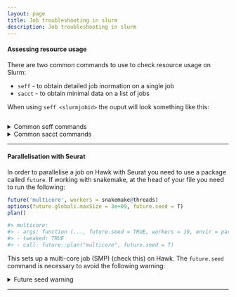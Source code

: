 ```yaml
---
layout: page
title: Job troubleshooting in slurm
description: Job troubleshooting in slurm
---
```


#### Assessing resource usage

There are two common commands to use to check resource usage on Slurm:

+ `seff` - to obtain detailed job inormation on a single job
+ `sacct` - to obtain minimal data on a list of jobs

When using `seff <slurmjobid>` the ouput will look something like this:

```bash

```

<details>

<summary> Common seff commands  </summary> 

Running `sacct` shows the jobs you have run on the current date (i.e. since last midnight). 
To specify a time interval (must be within 3 months):

```bash
sacct -S YYYY-MM-DD
```

To print out all available data on a completed job:

```bash
sacct -l -j <slurmjobid> 
```

Use the `-o` option to specify specific output For example. The following shows
job name, job ID, used memory, job state and elapsed wall-clock time:

```bash
sacct -o jobname,jobid,maxrss,state,elapsed -j <slurmjobid> 
```

To print a list of all available data `sacct` data fields:

```bash
sacct -e
```

</details>

<details>

<summary> Common sacct commands  </summary> 
To print out all available data on a completed job:

```bash
sacct -l -j <slurmjobid> 
```

Use the `-o` option to specify specific output For example. The following shows
job name, job ID, used memory, job state and elapsed wall-clock time:

```bash
sacct -o jobname,jobid,maxrss,state,elapsed -j <slurmjobid> 
```

To print a list of all available data `sacct` data fields:

```bash
sacct -e
```

</details>

***

#### Parallelisation with Seurat

In order to parallelise a job on Hawk with Seurat you need to use a package called 
`future`. If working with snakemake, at the head of your file you need to run the 
following:

```r
future('multicore', workers = snakemake@threads)
options(future.globals.maxSize = 3e+09, future.seed = T)
plan()

#> multicore:
#> - args: function (..., future.seed = TRUE, workers = 19, envir = parent.frame())
#> - tweaked: TRUE
#> - call: future::plan("multicore", future.seed = T)
```

This sets up a multi-core job (SMP) (check this) on Hawk. The `future.seed` command is 
necessary to avoid the following warning:

<details>

<summary>Future seed warning</summary>

```r
Warning message:

UNRELIABLE VALUE: One of the 'future.apply' iterations ('future_lapply-1') unexpectedly
generated random numbers without declaring so. There is a risk that those random
numbers are not statistically sound and the overall results might be invalid. To fix this,
 specify 'future.seed=TRUE'. This ensures that proper, parallel-safe random numbers are
produced via the L'Ecuyer-CMRG method. To disable this check, use 'future.seed = NULL',
or set option 'future.rng.onMisuse' to "ignore".
```
</details>

***


</details>

